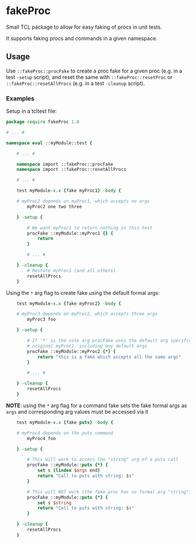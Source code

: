# fakeProc

Small TCL package to allow for easy faking of procs in unit tests.

It supports faking procs and commands in a given namespace.

## Usage

Use `::fakeProc::procFake` to create a proc fake for a given proc (e.g. in a test `-setup` script), and reset the same with `::fakeProc::resetProc` or `::fakeProc::resetAllProcs` (e.g. in a test `-cleanup` script).

### Examples

Setup in a tcltest file:

```tcl
package require fakeProc 1.0

# ... #

namespace eval ::myModule::test {

    # ... #

    namespace import ::fakeProc::procFake
    namespace import ::fakeProc::resetAllProcs

    # ... #

    test myModule-x.x {fake myProc1} -body {

	# myProc2 depends on myProc1, which accepts no args
        myProc2 one two three

    } -setup {

        # We want myProc1 to return nothing in this test
        procFake ::myModule::myProc1 {} {
            return
        }

        # ... #

    } -cleanup {
        # Restore myProc1 (and all others)
        resetAllProcs
    }
```


Using the `*` arg flag to create fake using the default formal args:

```tcl
    test myModule-x.x {fake myProc2} -body {

	# myProc3 depends on myProc2, which accepts three args
        myProc3 foo

    } -setup {

        # If '*' is the sole arg procFake uses the default arg specification of the
        # original myProc2, including any default args
        procFake ::myModule::myProc2 {*} {
            return "this is a fake which accepts all the same args"
        }

        # ... #

    } -cleanup {
        resetAllProcs
    }
```


**NOTE**: using the `*` arg flag for a command fake sets the fake formal args as
`args` and corresponding arg values must be accessed via it


```tcl
    test myModule-x.x {fake puts} -body {

	# myProc4 depends on the puts command
        myProc4 foo

    } -setup {

        # This will work to access the "string" arg of a puts call
        procFake ::myModule::puts {*} {
            set s [lindex $args end]
            return "Call to puts with string: $s"
        }

        # This will NOT work (the fake proc has no formal arg "string")
        procFake ::myModule::puts {*} {
            set s $string
            return "Call to puts with string: $s"
        }

    } -cleanup {
        resetAllProcs
    }
```
